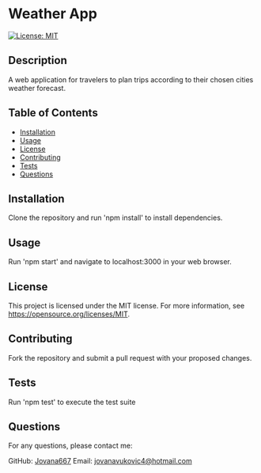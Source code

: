 # Weather App

[![License: MIT](https://img.shields.io/badge/License-MIT-yellow.svg)](https://opensource.org/licenses/MIT)

## Description

A web application for travelers to plan trips according to their chosen cities weather forecast.

## Table of Contents

- [Installation](#installation)
- [Usage](#usage)
- [License](#license)
- [Contributing](#contributing)
- [Tests](#tests)
- [Questions](#questions)

## Installation

Clone the repository and run 'npm install' to install dependencies.

## Usage

Run 'npm start' and navigate to localhost:3000 in your web browser.

## License

This project is licensed under the MIT license. For more information, see https://opensource.org/licenses/MIT.

## Contributing

Fork the repository and submit a pull request with your proposed changes.

## Tests

Run 'npm test' to execute the test suite

## Questions

For any questions, please contact me:

GitHub: [Jovana667](https://github.com/Jovana667)
Email: jovanavukovic4@hotmail.com
